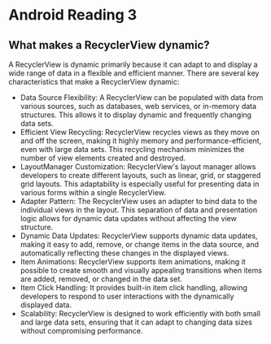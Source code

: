 # Android Reading 3

## What makes a RecyclerView dynamic?

A RecyclerView is dynamic primarily because it can adapt to and display a wide range of data in a flexible and efficient manner. There are several key characteristics that make a RecyclerView dynamic:

- Data Source Flexibility: A RecyclerView can be populated with data from various sources, such as databases, web services, or in-memory data structures. This allows it to display dynamic and frequently changing data sets.
- Efficient View Recycling: RecyclerView recycles views as they move on and off the screen, making it highly memory and performance-efficient, even with large data sets. This recycling mechanism minimizes the number of view elements created and destroyed.
- LayoutManager Customization: RecyclerView's layout manager allows developers to create different layouts, such as linear, grid, or staggered grid layouts. This adaptability is especially useful for presenting data in various forms within a single RecyclerView.
- Adapter Pattern: The RecyclerView uses an adapter to bind data to the individual views in the layout. This separation of data and presentation logic allows for dynamic data updates without affecting the view structure.
- Dynamic Data Updates: RecyclerView supports dynamic data updates, making it easy to add, remove, or change items in the data source, and automatically reflecting these changes in the displayed views.
- Item Animations: RecyclerView supports item animations, making it possible to create smooth and visually appealing transitions when items are added, removed, or changed in the data set.
- Item Click Handling: It provides built-in item click handling, allowing developers to respond to user interactions with the dynamically displayed data.
- Scalability: RecyclerView is designed to work efficiently with both small and large data sets, ensuring that it can adapt to changing data sizes without compromising performance.